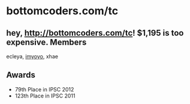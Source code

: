 bottomcoders.com/tc
==
hey, http://bottomcoders.com/tc! $1,195 is too expensive.
Members
--
ecleya, [imyoyo](http://community.topcoder.com/tc?module=MemberProfile&cr=15001291), xhae

Awards
--
- 79th Place in IPSC 2012
- 123th Place in IPSC 2011
